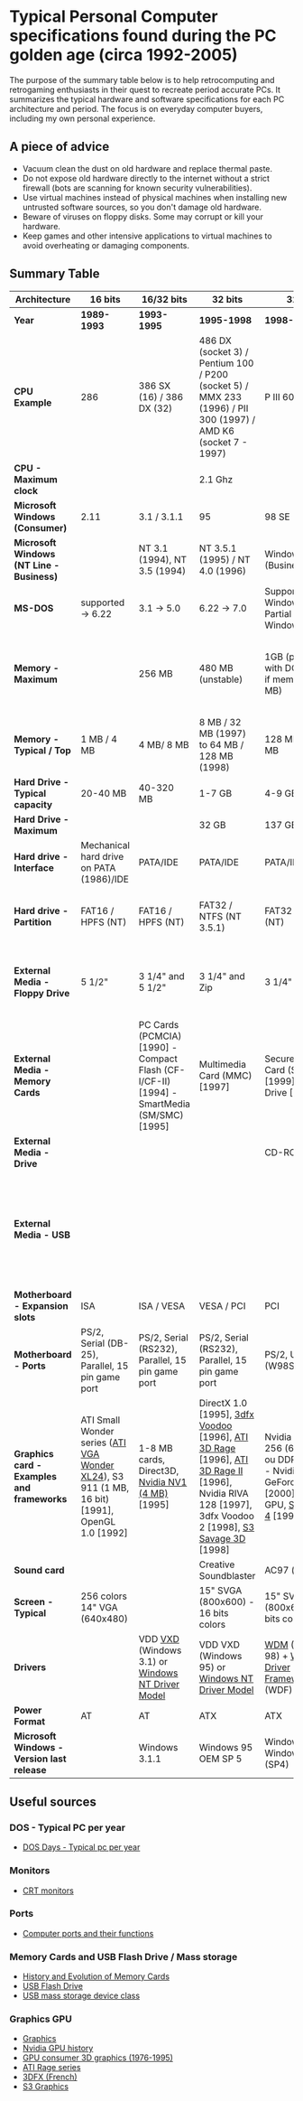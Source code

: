 # Typical Personal Computer specifications found during the PC golden age (circa 1992-2005)

The purpose of the summary table below is to help retrocomputing and retrogaming enthusiasts in their quest to recreate period accurate PCs.
It summarizes the typical hardware and software specifications for each PC architecture and period. 
The focus is on everyday computer buyers, including my own personal experience.

## A piece of advice
- Vacuum clean the dust on old hardware and replace thermal paste. 
- Do not expose old hardware directly to the internet without a strict firewall (bots are scanning for known security vulnerabilities).
- Use virtual machines instead of physical machines when installing new untrusted software sources, so you don't damage old hardware.
- Beware of viruses on floppy disks. Some may corrupt or kill your hardware.
- Keep games and other intensive applications to virtual machines to avoid overheating or damaging components.

## Summary Table

| **Architecture** | 16 bits | 16/32 bits | 32 bits |  32 bits | 32 bits  | 32/64 bits |  32/64 bits |
|--------------|---------|-------|---------|---|---|------------|---|
| **Year** | **1989-1993** | **1993-1995** | **1995-1998** | **1998-2000** | **2001** | **2004** | **2009** |
| **CPU Example** | 286 | 386 SX (16) / 386 DX (32) | 486 DX (socket 3) / Pentium 100 / P200 (socket 5) / MMX 233 (1996) / PII 300 (1997) / AMD K6 (socket 7 - 1997) | P III 600 | P IV | Athlon 64 | core i7 |
| **CPU - Maximum clock** | | | 2.1 Ghz | | | | |
| **Microsoft Windows (Consumer)** | 2.11 | 3.1 / 3.1.1 | 95 | 98 SE | XP | XP 64 SP2 | Windows 7 |
| **Microsoft Windows (NT Line - Business)** | | NT 3.1 (1994), NT 3.5 (1994) | NT 3.5.1 (1995) / NT 4.0 (1996) | Windows 2000 (Business) | XP Pro |
| **MS-DOS** | supported -> 6.22 | 3.1 -> 5.0 | 6.22 -> 7.0 | Supported: Windows 98 / Partial support : Windows 2000 | Emulation | | |
| **Memory - Maximum**| | 256 MB | 480 MB (unstable) | 1GB (problem with DOS Games if memory > 512 MB) | 4 GB | 128 GB | 4 GB (32 bit) / 8 GB (home) / 16 GB (home premium) / 192 GB (enterprise) |
| **Memory - Typical / Top** | 1 MB / 4 MB | 4 MB/ 8 MB | 8 MB / 32 MB (1997) to 64 MB / 128 MB (1998) | 128 MB / 512 MB | 256 MB/ 512 MB | 256 MB/ 1 GB | 1 GB / 2 GB |
| **Hard Drive - Typical capacity** | 20-40 MB | 40-320 MB | 1-7 GB | 4-9 GB | 60-120 GB | 200 GB | 500 GB - 1 TB |
| **Hard Drive - Maximum** | | | 32 GB | 137 GB | 2 TB | 16 TB | 2 TB (32), 16 TB (64) |
| **Hard drive - Interface** | Mechanical hard drive on PATA (1986)/IDE | PATA/IDE | PATA/IDE | PATA/IDE | PATA/IDE or SATA | PATA/IDE or SATA | SATA with SSD drive (TRIM) |
| **Hard drive - Partition** | FAT16 / HPFS (NT) | FAT16 / HPFS (NT) | FAT32 / NTFS (NT 3.5.1)| FAT32 / NTFS (NT)  | NTFS (Windows XP default) or FAT32 | NTFS (Windows XP default) | NTFS |
| **External Media - Floppy Drive** | 5 1/2" | 3 1/4" and 5 1/2" | 3 1/4" and Zip | 3 1/4" and Jazz | 3 1/4" (obsolete) and multi-format card readers | 3 1/4" (obsolete) and multi-format card readers | 3 1/4" (obsolete)  and multi-format card readers (obsolete) |
| **External Media - Memory Cards** | | PC Cards (PCMCIA) [1990] - Compact Flash (CF-I/CF-II) [1994] - SmartMedia (SM/SMC) [1995]| Multimedia Card (MMC) [1997] | Secure Digital Card (SD) [1999] / USB Drive [2000] |  | MiniSD [2003] | SDXC [2010] |
| **External Media - Drive** |  |  |  | CD-ROM | x32 CD-ROM / DVD-ROM | DVD-ROM (DVD-HD) | Blu-Ray |
| **External Media - USB** | | |  |  | USB 1.1 Flash Drive (2000) / USB Mass Storage (Windows 98SE / Windows 2000)  | USB 2.0 | USB 3.0 |
| **Motherboard - Expansion slots** | ISA | ISA / VESA | VESA / PCI | PCI | AGP/ PCI / PCI Express | PCI / PCI Express| PCI / PCI Express |
| **Motherboard - Ports** | PS/2, Serial (DB-25), Parallel, 15 pin game port | PS/2, Serial (RS232), Parallel, 15 pin game port | PS/2, Serial (RS232), Parallel, 15 pin game port | PS/2, USB 1.1 (W98SE/W2000) | PS/2, USB 1.1, USB 2.0 | PS/2, USB 1.1, USB 2.0 | PS/2, USB 1.1, USB 2.0, USB 3.0 |
| **Graphics card - Examples and frameworks** | ATI Small Wonder series ([ATI VGA Wonder XL24](https://www.techpowerup.com/gpu-specs/vga-wonder-xl24.c2039)), S3 911 (1 MB, 16 bit) [1991], OpenGL 1.0 [1992] | 1-8 MB cards, Direct3D, [Nvidia NV1 (4 MB)](https://www.techpowerup.com/gpu-specs/nv1.c2015) [1995]  | DirectX 1.0 [1995], [3dfx Voodoo](https://www.techpowerup.com/gpu-specs/voodoo-graphics-4-mb.c3570) [1996], [ATI 3D Rage](https://www.techpowerup.com/gpu-specs/3d-rage.c3166) [1996], [ATI 3D Rage II](https://www.techpowerup.com/gpu-specs/3d-rage-ii.c873) [1996], Nvidia RIVA 128 [1997], 3dfx Voodoo 2 [1998], [S3 Savage 3D](https://en.wikipedia.org/wiki/S3_Savage) [1998]|  Nvidia Geforce 256 (64 MB SDR ou DDR) [1999] - Nvidia GeForce2 [2000] - First GPU, [S3 Savage 4](https://en.wikipedia.org/wiki/S3_Savage) [1999] | [ATI Radeon 7000](https://www.techpowerup.com/gpu-specs/radeon-7000.c648) [2001], [Intel i830M Graphics](https://www.techpowerup.com/gpu-specs/i830m-graphics.c1910) [2001], [NVIDIA GeForce2 MX 200](https://www.techpowerup.com/gpu-specs/geforce2-mx-200.c788) | Nvidia GeForce FX series [2003] (DDR2, GDDR2 and GDDR3, Direct3D9) - [NVIDIA GeForce FX 5800](https://www.techpowerup.com/gpu-specs/geforce-fx-5800.c703)| Nvidia Geforce GT440 [2011] |
| **Sound card** | | | Creative Soundblaster | AC97 (standard) | | | |
| **Screen - Typical** | 256 colors 14" VGA (640x480) |  | 15" SVGA (800x600) - 16 bits colors | 15" SVGA (800x600) - 32 bits colors | 15" SVGA (800x600) - 32 bits colors | 17" XGA (1024×768) | 19" SXGA (1280x1024) |
| **Drivers** | | VDD [VXD](https://en.wikipedia.org/wiki/VxD) (Windows 3.1) or [Windows NT Driver Model](https://en.wikipedia.org/wiki/Windows_NT#Major_features)| VDD VXD (Windows 95) or [Windows NT Driver Model](https://en.wikipedia.org/wiki/Windows_NT#Major_features) | [WDM](https://en.wikipedia.org/wiki/Windows_Driver_Model) (Windows 98) + [Windows Driver Frameworks](https://en.wikipedia.org/wiki/Windows_Driver_Frameworks) (WDF) | WDM + WDF  | WDM + WDF | WDM + WDF |
| **Power Format** | AT | AT | ATX | ATX | ATX | ATX | ATX |
| **Microsoft Windows - Version last release** | | Windows 3.1.1 | Windows 95 OEM SP 5 | Windows 98 SE / Windows 2000 (SP4) | Window XP SP 4 (unofficial SP5) | Windows XP SP 4 (unofficial SP5) | Win 7 SP 3 |

## Useful sources
### DOS - Typical PC per year
- [DOS Days - Typical pc per year](https://www.dosdays.co.uk/topics/typical_pc_per_year.php)

### Monitors
- [CRT monitors](https://www.dosdays.co.uk/topics/monitors.php)

### Ports
- [Computer ports and their functions](https://recompute.co.zw/buying-guides/a-complete-guide-of-every-type-of-computer-port/)

### Memory Cards and USB Flash Drive / Mass storage
- [History and Evolution of Memory Cards](https://koofr.eu/blog/posts/history-and-evolution-of-memory-cards)
- [USB Flash Drive](https://en.wikipedia.org/wiki/USB_flash_drive)
- [USB mass storage device class](https://en.wikipedia.org/wiki/USB_mass_storage_device_class)

### Graphics GPU
- [Graphics](https://www.dosdays.co.uk/topics/graphics.php)
- [Nvidia GPU history](https://www.pocket-lint.com/nvidia-gpu-history/)
- [GPU consumer 3D graphics (1976-1995)](https://www.diskmfr.com/1-history-of-gpu-the-consumer-3d-graphics-cards-1976-1995/)
- [ATI Rage series](https://en.wikipedia.org/wiki/ATI_Rage_series)
- [3DFX (French)](https://www.tomshardware.fr/3dfx-de-la-voodoo-au-rampage-en-images/)
- [S3 Graphics](https://en.wikipedia.org/wiki/S3_Graphics)

